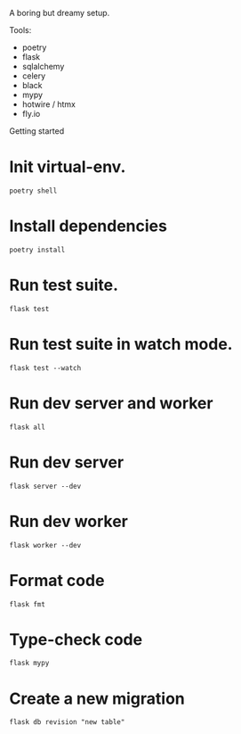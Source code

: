 A boring but dreamy setup. 

Tools:

* poetry
* flask
* sqlalchemy
* celery
* black
* mypy
* hotwire / htmx
* fly.io

Getting started

# Init virtual-env.

```
poetry shell
```

# Install dependencies 

```
poetry install
```

# Run test suite. 
```
flask test 
```

# Run test suite in watch mode.
```
flask test --watch
```

# Run dev server and worker

```
flask all 
```

# Run dev server 
```
flask server --dev
```

# Run dev worker 
```
flask worker --dev
```

# Format code
```
flask fmt 
```

# Type-check code
```
flask mypy
```

# Create a new migration
```
flask db revision "new table" 
```
